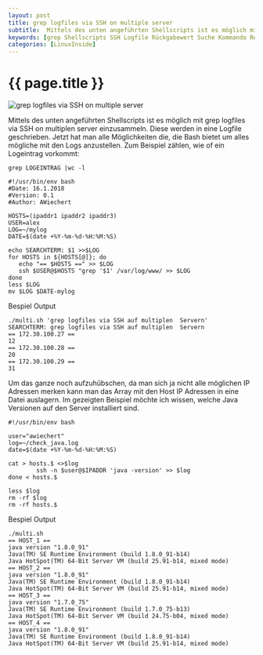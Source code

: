 ```yaml
---
layout: post
title: grep logfiles via SSH on multiple server
subtitle:  Mittels des unten angeführten Shellscripts ist es möglich mit grep logfiles via SSH on multiplen server einzusammeln. Diese werden in eine Logfile geschrieben. Jetzt hat man alle Möglichkeiten die, die Bash bietet um alles mögliche mit den Logs anzustellen.
keywords: [grep Shellscripts SSH Logfile Rückgabewert Suche Kommando Reguläre Ausdrücke Beispiele]
categories: [LinuxInside]
---
```

# {{ page.title }}

![grep logfiles via SSH on multiple server](https://s.elastic2ls.com/wp-content/uploads/2018/02/27205950/grep-e1563102229105.gif)


Mittels des unten angeführten Shellscripts ist es möglich mit grep logfiles via SSH on multiplen server einzusammeln. Diese werden in eine Logfile geschrieben. Jetzt hat man alle Möglichkeiten die, die Bash bietet um alles mögliche mit den Logs anzustellen. Zum Beispiel zählen, wie of ein Logeintrag vorkommt:

```grep LOGEINTRAG |wc -l```

```
#!/usr/bin/env bash
#Date: 16.1.2018
#Version: 0.1
#Author: AWiechert

HOSTS=(ipaddr1 ipaddr2 ipaddr3)
USER=alex
LOG=~/mylog
DATE=$(date +%Y-%m-%d-%H:%M:%S)

echo SEARCHTERM: $1 >>$LOG
for HOSTS in ${HOSTS[@]}; do
   echo "== $HOSTS ==" >> $LOG
   ssh $USER@$HOSTS "grep '$1' /var/log/www/ >> $LOG
done
less $LOG
mv $LOG $DATE-mylog
```

Bespiel Output

```
./multi.sh 'grep logfiles via SSH auf multiplen  Servern'
SEARCHTERM: grep logfiles via SSH auf multiplen  Servern
== 172.30.100.27 ==
12
== 172.30.100.28 ==
20
== 172.30.100.29 ==
31
```

Um das ganze noch aufzuhübschen, da man sich ja nicht alle möglichen IP Adressen merken kann man das Array mit den Host IP Adressen in eine Datei auslagern. Im gezeigten Beispiel möchte ich wissen, welche Java Versionen auf den Server installiert sind.

```
#!/usr/bin/env bash

user="awiechert"
log=~/check_java.log
date=$(date +%Y-%m-%d-%H:%M:%S)

cat > hosts.$ <>$log
        ssh -n $user@$IPADDR 'java -version' >> $log
done < hosts.$

less $log
rm -rf $log
rm -rf hosts.$
```

Bespiel Output

```
./multi.sh
== HOST_1 ==
java version "1.8.0_91"
Java(TM) SE Runtime Environment (build 1.8.0_91-b14)
Java HotSpot(TM) 64-Bit Server VM (build 25.91-b14, mixed mode)
== HOST_2 ==
java version "1.8.0_91"
Java(TM) SE Runtime Environment (build 1.8.0_91-b14)
Java HotSpot(TM) 64-Bit Server VM (build 25.91-b14, mixed mode)
== HOST_3 ==
java version "1.7.0_75"
Java(TM) SE Runtime Environment (build 1.7.0_75-b13)
Java HotSpot(TM) 64-Bit Server VM (build 24.75-b04, mixed mode)
== HOST_4 ==
java version "1.8.0_91"
Java(TM) SE Runtime Environment (build 1.8.0_91-b14)
Java HotSpot(TM) 64-Bit Server VM (build 25.91-b14, mixed mode)
```
